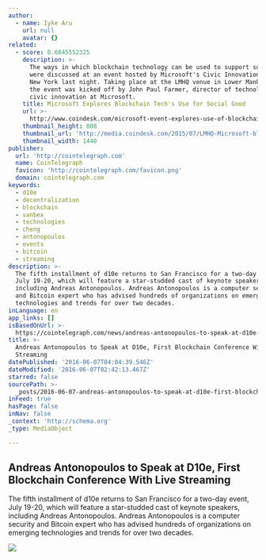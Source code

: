 ```yaml
---
author:
  - name: Iyke Aru
    url: null
    avatar: {}
related:
  - score: 0.6845552325
    description: >-
      The ways in which blockchain technology can be used to support social good
      were discussed at an event hosted by Microsoft's Civic Innovation team in
      New York last night. Taking place at the LMHQ venue in Lower Manhattan,
      the event was kicked off by John Paul Farmer, director of technology and
      civic innovation at Microsoft.
    title: Microsoft Explores Blockchain Tech's Use for Social Good
    url: >-
      http://www.coindesk.com/microsoft-event-explores-use-of-blockchain-tech-for-social-good-2/
    thumbnail_height: 808
    thumbnail_url: 'http://media.coindesk.com/2015/07/LMHQ-Microsoft-blockchain-discussion.png'
    thumbnail_width: 1440
publisher:
  url: 'http://cointelegraph.com'
  name: CoinTelegraph
  favicon: 'http://cointelegraph.com/favicon.png'
  domain: cointelegraph.com
keywords:
  - d10e
  - decentralization
  - blockchain
  - vanbex
  - technologies
  - cheng
  - antonopoulos
  - events
  - bitcoin
  - streaming
description: >-
  The fifth installment of d10e returns to San Francisco for a two-day event,
  July 19-20, which will feature a star-studded cast of keynote speakers,
  including Andreas Antonopoulos. Andreas Antonopoulos is a computer security
  and Bitcoin expert who has advised hundreds of organizations on emerging
  technologies and trends for over two decades.
inLanguage: en
app_links: []
isBasedOnUrl: >-
  https://cointelegraph.com/news/andreas-antonopoulos-to-speak-at-d10e-first-blockchain-conference-with-live-streaming
title: >-
  Andreas Antonopoulos to Speak at D10e, First Blockchain Conference With Live
  Streaming
datePublished: '2016-06-07T04:04:39.546Z'
dateModified: '2016-06-07T02:42:13.467Z'
starred: false
sourcePath: >-
  _posts/2016-06-07-andreas-antonopoulos-to-speak-at-d10e-first-blockchain-conf.md
inFeed: true
hasPage: false
inNav: false
_context: 'http://schema.org'
_type: MediaObject

---
```

<article style=""><h1>Andreas Antonopoulos to Speak at D10e, First Blockchain Conference With Live Streaming</h1><p>The fifth installment of d10e returns to San Francisco for a two-day event, July 19-20, which will feature a star-studded cast of keynote speakers, including Andreas Antonopoulos. Andreas Antonopoulos is a computer security and Bitcoin expert who has advised hundreds of organizations on emerging technologies and trends for over two decades.</p><img src="http://cointelegraph.com/images/725_aHR0cDovL2NvaW50ZWxlZ3JhcGguY29tL3N0b3JhZ2UvdXBsb2Fkcy92aWV3L2NiNzFhYjUwYzM5NmE4MDE0MTNkM2QxZWUzMDc0NTVlLnBuZw==.jpg" /></article>